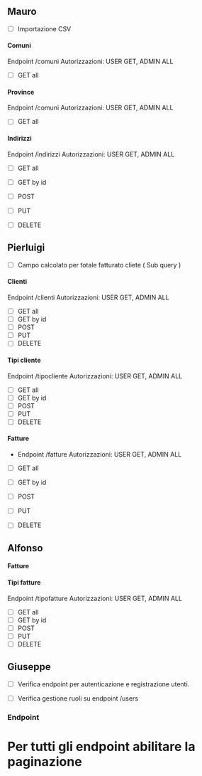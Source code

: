 ## Mauro
- [ ] Importazione CSV

#### Comuni
Endpoint /comuni
Autorizzazioni: USER GET, ADMIN ALL
- [ ] GET all

#### Province
Endpoint /comuni
Autorizzazioni: USER GET, ADMIN ALL
- [ ] GET all

#### Indirizzi
Endpoint /indirizzi
Autorizzazioni: USER GET, ADMIN ALL
- [ ] GET all
- [ ] GET by id
- [ ] POST
- [ ] PUT
- [ ] DELETE


## Pierluigi
- [ ] Campo calcolato per totale fatturato cliete ( Sub query ) 

#### Clienti
Endpoint /clienti
Autorizzazioni: USER GET, ADMIN ALL
- [ ] GET all
- [ ] GET by id
- [ ] POST
- [ ] PUT
- [ ] DELETE

#### Tipi cliente
Endpoint /tipocliente
Autorizzazioni: USER GET, ADMIN ALL
- [ ] GET all
- [ ] GET by id
- [ ] POST
- [ ] PUT
- [ ] DELETE
#### Fatture
- Endpoint /fatture
  Autorizzazioni: USER GET, ADMIN ALL
- [ ] GET all
- [ ] GET by id
- [ ] POST
- [ ] PUT
- [ ] DELETE


## Alfonso

#### Fatture


#### Tipi fatture
Endpoint /tipofatture
Autorizzazioni: USER GET, ADMIN ALL
- [ ] GET all
- [ ] GET by id
- [ ] POST
- [ ] PUT
- [ ] DELETE

## Giuseppe

- [ ] Verifica endpoint per autenticazione e registrazione utenti.
- [ ] Verifica gestione ruoli su endpoint /users


### Endpoint
# Per tutti gli endpoint abilitare la paginazione






